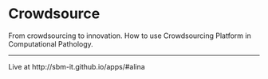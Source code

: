 # Crowdsource
From crowdsourcing to innovation.
How to use Crowdsourcing Platform in Computational Pathology.
<hr />
Live at <a>http://sbm-it.github.io/apps/#alina</a>
